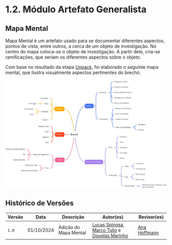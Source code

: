 # 1.2. Módulo Artefato Generalista

## Mapa Mental

Mapa Mental é um artefato usado para se documentar diferentes aspectos, pontos de vista, entre outros, a cerca de um objeto de investigação. No centro do mapa coloca-se o objeto de investigação. A partir dele, cria-se ramificações, que seriam os diferentes aspectos sobre o objeto.

Com base no resultado da etapa [Unpack](/docs/Base/1.1.DesignSprint.md), foi elaborado o seguinte mapa mental, que ilustra visualmente aspectos pertinentes do brechó.

![](../Imagens/mapa_mental.jpeg)

## Histórico de Versões

| Versão | Data       | Descrição             | Autor(es)                                                                                                                                            | Revisor(es)                               |
| ------ | ---------- | --------------------- | ---------------------------------------------------------------------------------------------------------------------------------------------------- | ----------------------------------------- |
| `1.0`  | 01/10/2024 | Adição do Mapa Mental | [Lucas Spinosa](https://github.com/LucasSpinosa), [Marco Tulio](https://github.com/MarcoTulioSoares) e [Douglas Marinho](https://github.com/M4RINH0) | [Ana Hoffmann](https://github.com/AnHoff) |